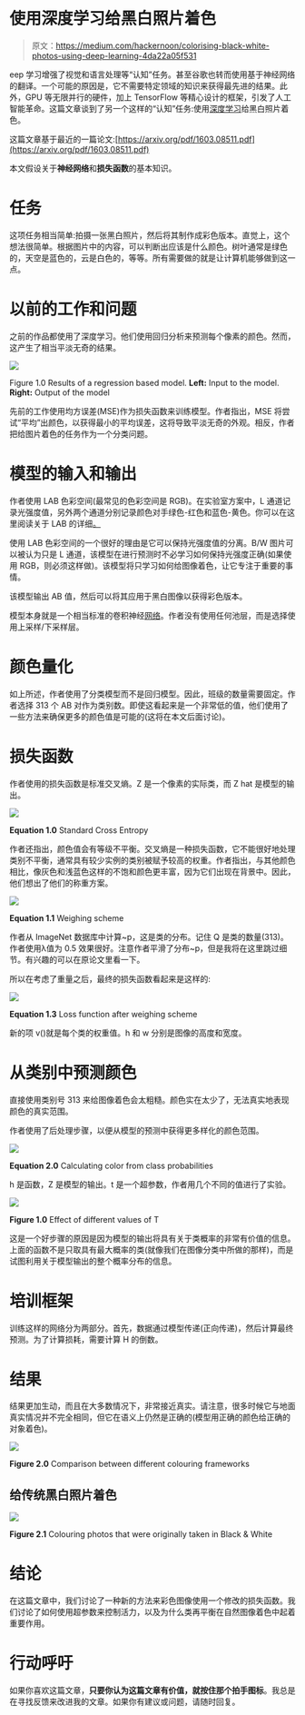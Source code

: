# 使用深度学习给黑白照片着色

> 原文：<https://medium.com/hackernoon/colorising-black-white-photos-using-deep-learning-4da22a05f531>

eep 学习增强了视觉和语言处理等“认知”任务。甚至谷歌也转而使用基于神经网络的翻译。一个可能的原因是，它不需要特定领域的知识来获得最先进的结果。此外，GPU 等无限并行的硬件，加上 TensorFlow 等精心设计的框架，引发了人工智能革命。这篇文章谈到了另一个这样的“认知”任务:使用[深度学习](https://hackernoon.com/tagged/deep-learning)给黑白照片着色。

这篇文章基于最近的一篇论文:[https://arxiv.org/pdf/1603.08511.pdf](https://arxiv.org/pdf/1603.08511.pdf)

本文假设关于**神经网络**和**损失函数**的基本知识。

# 任务

这项任务相当简单:拍摄一张黑白照片，然后将其制作成彩色版本。直觉上，这个想法很简单。根据图片中的内容，可以判断出应该是什么颜色。树叶通常是绿色的，天空是蓝色的，云是白色的，等等。所有需要做的就是让计算机能够做到这一点。

# 以前的工作和问题

之前的作品都使用了深度学习。他们使用回归分析来预测每个像素的颜色。然而，这产生了相当平淡无奇的结果。

![](img/5965f05c6fe43033b795d9c6595407da.png)

Figure 1.0 Results of a regression based model. **Left:** Input to the model. **Right:** Output of the model

先前的工作使用均方误差(MSE)作为损失函数来训练模型。作者指出，MSE 将尝试“平均”出颜色，以获得最小的平均误差，这将导致平淡无奇的外观。相反，作者把给图片着色的任务作为一个分类问题。

# 模型的输入和输出

作者使用 LAB 色彩空间(最常见的色彩空间是 RGB)。在实验室方案中，L 通道记录光强度值，另外两个通道分别记录颜色对手绿色-红色和蓝色-黄色。你可以在这里阅读关于 LAB 的详细[。](https://en.wikipedia.org/wiki/Lab_color_space)

使用 LAB 色彩空间的一个很好的理由是它可以保持光强度值的分离。B/W 图片可以被认为只是 L 通道，该模型在进行预测时不必学习如何保持光强度正确(如果使用 RGB，则必须这样做)。该模型将只学习如何给图像着色，让它专注于重要的事情。

该模型输出 AB 值，然后可以将其应用于黑白图像以获得彩色版本。

模型本身就是一个相当标准的卷积神经[网络](https://hackernoon.com/tagged/network)。作者没有使用任何池层，而是选择使用上采样/下采样层。

# 颜色量化

如上所述，作者使用了分类模型而不是回归模型。因此，班级的数量需要固定。作者选择 313 个 AB 对作为类别数。即使这看起来是一个非常低的值，他们使用了一些方法来确保更多的颜色值是可能的(这将在本文后面讨论)。

# 损失函数

作者使用的损失函数是标准交叉熵。Z 是一个像素的实际类，而 Z hat 是模型的输出。

![](img/b019511fb228d7ce73b19a1795d829d6.png)

**Equation 1.0** Standard Cross Entropy

作者还指出，颜色值会有等级不平衡。交叉熵是一种损失函数，它不能很好地处理类别不平衡，通常具有较少实例的类别被赋予较高的权重。作者指出，与其他颜色相比，像灰色和浅蓝色这样的不饱和颜色更丰富，因为它们出现在背景中。因此，他们想出了他们的称重方案。

![](img/312e0ae9e2f3946c0c715a702926f25e.png)

**Equation 1.1** Weighing scheme

作者从 ImageNet 数据库中计算~p，这是类的分布。记住 Q 是类的数量(313)。作者使用λ值为 0.5 效果很好。注意作者平滑了分布~p，但是我将在这里跳过细节。有兴趣的可以在原论文里看一下。

所以在考虑了重量之后，最终的损失函数看起来是这样的:

![](img/423af82888b03cf65ea18b95851b5022.png)

**Equation 1.3** Loss function after weighing scheme

新的项 v()就是每个类的权重值。h 和 w 分别是图像的高度和宽度。

# 从类别中预测颜色

直接使用类别号 313 来给图像着色会太粗糙。颜色实在太少了，无法真实地表现颜色的真实范围。

作者使用了后处理步骤，以便从模型的预测中获得更多样化的颜色范围。

![](img/420c30d154e5d8db757a019e6913b965.png)

**Equation 2.0** Calculating color from class probabilities

h 是函数，Z 是模型的输出。t 是一个超参数，作者用几个不同的值进行了实验。

![](img/f360d8259e88e25edd365495ef572a4b.png)

**Figure 1.0** Effect of different values of T

这是一个好步骤的原因是因为模型的输出将具有关于类概率的非常有价值的信息。上面的函数不是只取具有最大概率的类(就像我们在图像分类中所做的那样)，而是试图利用关于模型输出的整个概率分布的信息。

# 培训框架

训练这样的网络分为两部分。首先，数据通过模型传递(正向传递)，然后计算最终预测。为了计算损耗，需要计算 H 的倒数。

# 结果

结果更加生动，而且在大多数情况下，非常接近真实。请注意，很多时候它与地面真实情况并不完全相同，但它在语义上仍然是正确的(模型用正确的颜色给正确的对象着色)。

![](img/d30d03d6a998a36d93e992233d73de03.png)

**Figure 2.0** Comparison between different colouring frameworks

## 给传统黑白照片着色

![](img/48a6b97bb72620b0d7bb762eac6caeb0.png)

**Figure 2.1** Colouring photos that were originally taken in Black & White

# 结论

在这篇文章中，我们讨论了一种新的方法来彩色图像使用一个修改的损失函数。我们讨论了如何使用超参数来控制活力，以及为什么类再平衡在自然图像着色中起着重要作用。

# 行动呼吁

如果你喜欢这篇文章，**只要你认为这篇文章有价值，就按住那个拍手图标**。我总是在寻找反馈来改进我的文章。如果你有建议或问题，请随时回复。